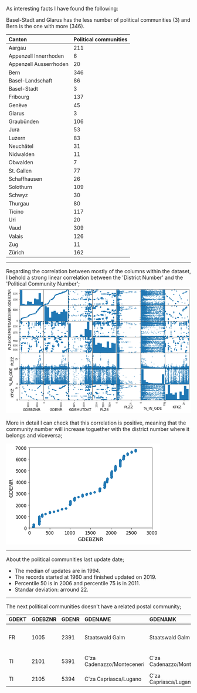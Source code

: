 As interesting facts I have found the following:

Basel-Stadt and Glarus has the less number of political communities (3) and Bern is the one with more (346).

|Canton|Political communities|
|:--|:---|
|Aargau                    |211|
|Appenzell Innerrhoden     |  6|
|Appenzell Ausserrhoden    | 20|
|Bern                      |346|
|Basel-Landschaft          | 86|
|Basel-Stadt               |  3|
|Fribourg                  |137|
|Genève                    | 45|
|Glarus                    |  3|
|Graubünden                |106|
|Jura                      | 53|
|Luzern                    | 83|
|Neuchâtel                 | 31|
|Nidwalden                 | 11|
|Obwalden                  |  7|
|St. Gallen                | 77|
|Schaffhausen              | 26|
|Solothurn                 |109|
|Schwyz                    | 30|
|Thurgau                   | 80|
|Ticino                    |117|
|Uri                       | 20|
|Vaud                      |309|
|Valais                    |126|
|Zug                       | 11|
|Zürich                    |162|

***

Regarding the correlation between mostly of the columns within the dataset, I behold a strong linear correlation between the 'District Number' and the 'Political Community Number';
![correlation_all](correlation_all.png)

More in detail I can check that this correlation is positive, meaning that the community number will increase toguether with the district number where it belongs and viceversa;

![dnumber_vs_cnumber](correlation_dNumber_cNumber.png)

***

About the political communities last update date;

- The median of updates are in 1994.
- The records started at 1960 and finished updated on 2019.
- Percentile 50 is in 2006 and percentile 75 is in 2011.
- Standar deviation: arround 22.

***

The next political communities doesn't have a related postal community;	

|GDEKT|	GDEBZNR|	GDENR|	GDENAME|	GDENAMK|	GDEBZNA|	GDEKTNA|	GDEMUTDAT|
|:-------|:-------|:-------|:-------|:-------|:-------|:-------|:-------|
|	FR|	1005|	2391|	Staatswald Galm|	Staatswald Galm|	Bezirk See / District du Lac|	Fribourg|	2004-01-01|
|	TI|	2101|	5391|	C'za Cadenazzo/Monteceneri|	C'za Cadenazzo/Montecen.|	Distretto di Bellinzona|	Ticino|	2010-11-21|
|	TI|	2105|	5394|	C'za Capriasca/Lugano|	C'za Capriasca/Lugano|	Distretto di Lugano|	Ticino|	2013-04-14|

